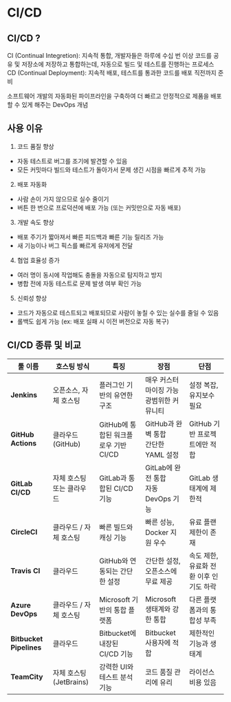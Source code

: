 # CI/CD

## CI/CD ?
CI (Continual Integretion): 지속적 통합, 개발자들은 하루에 수십 번 이상 코드를 공유 및 저장소에 저장하고 통합하는데, 자동으로 빌드 및 테스트를 진행하는 프로세스  
CD (Continual Deployment): 지속적 배포, 테스트를 통과한 코드를 배포 직전까지 준비  

소프트웨어 개발의 자동화된 파이프라인을 구축하여 더 빠르고 안정적으로 제품을 배포할 수 있게 해주는 DevOps 개념

## 사용 이유
1. 코드 품질 향상
- 자동 테스트로 버그를 조기에 발견할 수 있음  
- 모든 커밋마다 빌드와 테스트가 돌아가서 문제 생긴 시점을 빠르게 추적 가능

2. 배포 자동화

- 사람 손이 가지 않으므로 실수 줄이기
- 버튼 한 번으로 프로덕션에 배포 가능 (또는 커밋만으로 자동 배포)

3. 개발 속도 향상

- 배포 주기가 짧아져서 빠른 피드백과 빠른 기능 릴리즈 가능
- 새 기능이나 버그 픽스를 빠르게 유저에게 전달

4. 협업 효율성 증가

- 여러 명이 동시에 작업해도 충돌을 자동으로 탐지하고 방지
- 병합 전에 자동 테스트로 문제 발생 여부 확인 가능

5. 신뢰성 향상

- 코드가 자동으로 테스트되고 배포되므로 사람이 놓칠 수 있는 실수를 줄일 수 있음
- 롤백도 쉽게 가능 (ex: 배포 실패 시 이전 버전으로 자동 복구)

## CI/CD 종류 및 비교

| 툴 이름                    | 호스팅 방식             | 특징                         | 장점                            | 단점                      |
| ----------------------- | ------------------ | -------------------------- | ----------------------------- | ----------------------- |
| **Jenkins**             | 오픈소스, 자체 호스팅       | 플러그인 기반의 유연한 구조            | 매우 커스터마이징 가능<br>광범위한 커뮤니티     | 설정 복잡, 유지보수 필요          |
| **GitHub Actions**      | 클라우드 (GitHub)      | GitHub에 통합된 워크플로우 기반 CI/CD | GitHub과 완벽 통합<br>간단한 YAML 설정  | GitHub 기반 프로젝트에만 적합     |
| **GitLab CI/CD**        | 자체 호스팅 또는 클라우드     | GitLab과 통합된 CI/CD 기능       | GitLab에 완전 통합<br>자동 DevOps 기능 | GitLab 생태계에 제한적         |
| **CircleCI**            | 클라우드 / 자체 호스팅      | 빠른 빌드와 캐싱 기능               | 빠른 성능, Docker 지원 우수           | 유료 플랜 제한이 존재            |
| **Travis CI**           | 클라우드               | GitHub와 연동되는 간단한 설정        | 간단한 설정, 오픈소스에 무료 제공           | 속도 제한, 유료화 전환 이후 인기도 하락 |
| **Azure DevOps**        | 클라우드 / 자체 호스팅      | Microsoft 기반의 통합 플랫폼       | Microsoft 생태계와 강한 통합          | 다른 플랫폼과의 통합성 부족         |
| **Bitbucket Pipelines** | 클라우드               | Bitbucket에 내장된 CI/CD 기능    | Bitbucket 사용자에 적합             | 제한적인 기능과 생태계            |
| **TeamCity**            | 자체 호스팅 (JetBrains) | 강력한 UI와 테스트 분석 기능          | 코드 품질 관리에 유리                  | 라이선스 비용 있음              |
